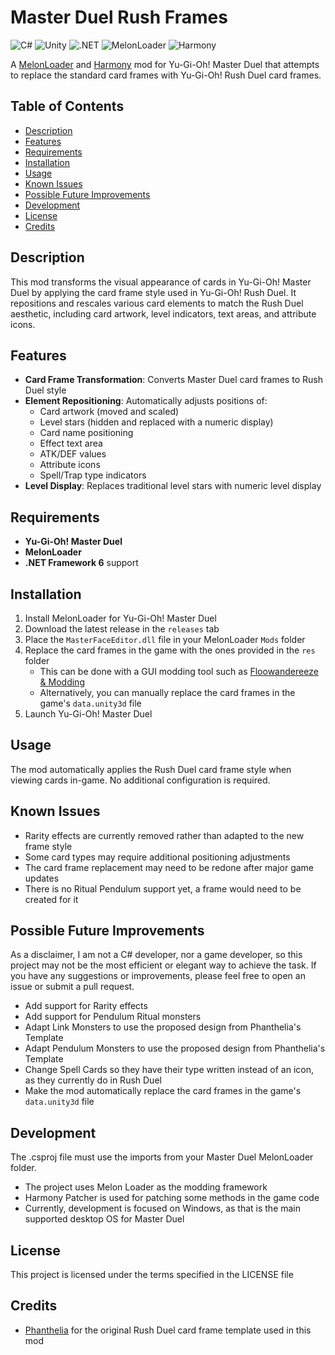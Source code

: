 # Master Duel Rush Frames

![C#](https://img.shields.io/badge/C%23-239120?logo=c-sharp&logoColor=white)
![Unity](https://img.shields.io/badge/Unity-100000?logo=unity&logoColor=white)
![.NET](https://img.shields.io/badge/.NET_6-5C2D91?logo=.net&logoColor=white)
![MelonLoader](https://img.shields.io/badge/MelonLoader-4CAF50)
![Harmony](https://img.shields.io/badge/Harmony-FF6B6B)

A [MelonLoader](https://github.com/LavaGang/MelonLoader) and [Harmony](https://github.com/pardeike/Harmony) mod for 
Yu-Gi-Oh! Master Duel that attempts to replace the standard card frames with Yu-Gi-Oh! Rush Duel card frames.

## Table of Contents

- [Description](#description)
- [Features](#features)
- [Requirements](#requirements)
- [Installation](#installation)
- [Usage](#usage)
- [Known Issues](#known-issues)
- [Possible Future Improvements](#possible-future-improvements)
- [Development](#development)
- [License](#license)
- [Credits](#credits)

## Description

This mod transforms the visual appearance of cards in Yu-Gi-Oh! Master Duel by applying the card frame style used in 
Yu-Gi-Oh! Rush Duel. It repositions and rescales various card elements to match the Rush Duel aesthetic, including card artwork, level indicators, text areas, and attribute icons.

## Features

- **Card Frame Transformation**: Converts Master Duel card frames to Rush Duel style
- **Element Repositioning**: Automatically adjusts positions of:
  - Card artwork (moved and scaled)
  - Level stars (hidden and replaced with a numeric display)
  - Card name positioning
  - Effect text area
  - ATK/DEF values
  - Attribute icons
  - Spell/Trap type indicators
- **Level Display**: Replaces traditional level stars with numeric level display

## Requirements

- **Yu-Gi-Oh! Master Duel**
- **MelonLoader**
- **.NET Framework 6** support

## Installation

1. Install MelonLoader for Yu-Gi-Oh! Master Duel
2. Download the latest release in the `releases` tab
3. Place the `MasterFaceEditor.dll` file in your MelonLoader `Mods` folder
4. Replace the card frames in the game with the ones provided in the `res` folder
    - This can be done with a GUI modding tool such as [Floowandereeze & Modding](https://github.com/Nauder/floowandereeze-and-modding-qt)
    - Alternatively, you can manually replace the card frames in the game's `data.unity3d` file
5. Launch Yu-Gi-Oh! Master Duel

## Usage

The mod automatically applies the Rush Duel card frame style when viewing cards in-game. 
No additional configuration is required.

## Known Issues

- Rarity effects are currently removed rather than adapted to the new frame style
- Some card types may require additional positioning adjustments
- The card frame replacement may need to be redone after major game updates
- There is no Ritual Pendulum support yet, a frame would need to be created for it

## Possible Future Improvements

As a disclaimer, I am not a C# developer, nor a game developer, so this project may not be the most efficient or
elegant way to achieve the task. If you have any suggestions or improvements, please feel free to open an issue
or submit a pull request.

- Add support for Rarity effects
- Add support for Pendulum Ritual monsters
- Adapt Link Monsters to use the proposed design from Phanthelia's Template
- Adapt Pendulum Monsters to use the proposed design from Phanthelia's Template
- Change Spell Cards so they have their type written instead of an icon, as they currently do in Rush Duel
- Make the mod automatically replace the card frames in the game's `data.unity3d` file

## Development

The .csproj file must use the imports from your Master Duel MelonLoader folder.

- The project uses Melon Loader as the modding framework
- Harmony Patcher is used for patching some methods in the game code
- Currently, development is focused on Windows, as that is the main supported desktop OS for Master Duel

## License
This project is licensed under the terms specified in the LICENSE file

## Credits

- [Phanthelia](https://www.deviantart.com/phanthelia) for the original Rush Duel card frame template used in this mod